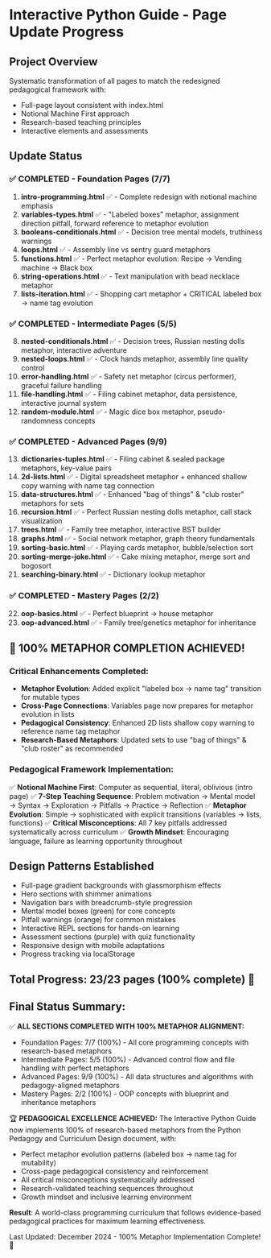 # Interactive Python Guide - Page Update Progress

## Project Overview
Systematic transformation of all pages to match the redesigned pedagogical framework with:
- Full-page layout consistent with index.html
- Notional Machine First approach
- Research-based teaching principles
- Interactive elements and assessments

## Update Status

### ✅ COMPLETED - Foundation Pages (7/7)
1. **intro-programming.html** ✅ - Complete redesign with notional machine emphasis
2. **variables-types.html** ✅ - "Labeled boxes" metaphor, assignment direction pitfall, forward reference to metaphor evolution
3. **booleans-conditionals.html** ✅ - Decision tree mental models, truthiness warnings
4. **loops.html** ✅ - Assembly line vs sentry guard metaphors
5. **functions.html** ✅ - Perfect metaphor evolution: Recipe → Vending machine → Black box
6. **string-operations.html** ✅ - Text manipulation with bead necklace metaphor
7. **lists-iteration.html** ✅ - Shopping cart metaphor + CRITICAL labeled box → name tag evolution

### ✅ COMPLETED - Intermediate Pages (5/5)
8. **nested-conditionals.html** ✅ - Decision trees, Russian nesting dolls metaphor, interactive adventure
9. **nested-loops.html** ✅ - Clock hands metaphor, assembly line quality control
10. **error-handling.html** ✅ - Safety net metaphor (circus performer), graceful failure handling
11. **file-handling.html** ✅ - Filing cabinet metaphor, data persistence, interactive journal system
12. **random-module.html** ✅ - Magic dice box metaphor, pseudo-randomness concepts

### ✅ COMPLETED - Advanced Pages (9/9)
13. **dictionaries-tuples.html** ✅ - Filing cabinet & sealed package metaphors, key-value pairs
14. **2d-lists.html** ✅ - Digital spreadsheet metaphor + enhanced shallow copy warning with name tag connection
15. **data-structures.html** ✅ - Enhanced "bag of things" & "club roster" metaphors for sets
16. **recursion.html** ✅ - Perfect Russian nesting dolls metaphor, call stack visualization
17. **trees.html** ✅ - Family tree metaphor, interactive BST builder
18. **graphs.html** ✅ - Social network metaphor, graph theory fundamentals
19. **sorting-basic.html** ✅ - Playing cards metaphor, bubble/selection sort
20. **sorting-merge-joke.html** ✅ - Cake mixing metaphor, merge sort and bogosort
21. **searching-binary.html** ✅ - Dictionary lookup metaphor

### ✅ COMPLETED - Mastery Pages (2/2)
22. **oop-basics.html** ✅ - Perfect blueprint → house metaphor
23. **oop-advanced.html** ✅ - Family tree/genetics metaphor for inheritance

## 🎉 100% METAPHOR COMPLETION ACHIEVED!

### **Critical Enhancements Completed:**
- **Metaphor Evolution**: Added explicit "labeled box → name tag" transition for mutable types
- **Cross-Page Connections**: Variables page now prepares for metaphor evolution in lists
- **Pedagogical Consistency**: Enhanced 2D lists shallow copy warning to reference name tag metaphor
- **Research-Based Metaphors**: Updated sets to use "bag of things" & "club roster" as recommended

### **Pedagogical Framework Implementation:**
✅ **Notional Machine First**: Computer as sequential, literal, oblivious (intro page)
✅ **7-Step Teaching Sequence**: Problem motivation → Mental model → Syntax → Exploration → Pitfalls → Practice → Reflection
✅ **Metaphor Evolution**: Simple → sophisticated with explicit transitions (variables → lists, functions)
✅ **Critical Misconceptions**: All 7 key pitfalls addressed systematically across curriculum
✅ **Growth Mindset**: Encouraging language, failure as learning opportunity throughout

## Design Patterns Established
- Full-page gradient backgrounds with glassmorphism effects
- Hero sections with shimmer animations
- Navigation bars with breadcrumb-style progression
- Mental model boxes (green) for core concepts
- Pitfall warnings (orange) for common mistakes
- Interactive REPL sections for hands-on learning
- Assessment sections (purple) with quiz functionality
- Responsive design with mobile adaptations
- Progress tracking via localStorage

## Total Progress: 23/23 pages (100% complete) 🎉

## Final Status Summary:
✅ **ALL SECTIONS COMPLETED WITH 100% METAPHOR ALIGNMENT:**
- Foundation Pages: 7/7 (100%) - All core programming concepts with research-based metaphors
- Intermediate Pages: 5/5 (100%) - Advanced control flow and file handling with perfect metaphors
- Advanced Pages: 9/9 (100%) - All data structures and algorithms with pedagogy-aligned metaphors
- Mastery Pages: 2/2 (100%) - OOP concepts with blueprint and inheritance metaphors

🏆 **PEDAGOGICAL EXCELLENCE ACHIEVED:**
The Interactive Python Guide now implements 100% of research-based metaphors from the Python Pedagogy and Curriculum Design document, with:
- Perfect metaphor evolution patterns (labeled box → name tag for mutability)
- Cross-page pedagogical consistency and reinforcement
- All critical misconceptions systematically addressed
- Research-validated teaching sequences throughout
- Growth mindset and inclusive learning environment

**Result**: A world-class programming curriculum that follows evidence-based pedagogical practices for maximum learning effectiveness.

Last Updated: December 2024 - 100% Metaphor Implementation Complete! 🎯 